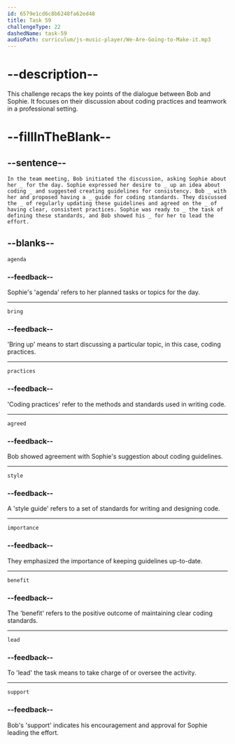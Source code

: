 ```yaml
---
id: 6579e1cd6c8b6248fa62ed48
title: Task 59
challengeType: 22
dashedName: task-59
audioPath: curriculum/js-music-player/We-Are-Going-to-Make-it.mp3
---
```



<!--
AUDIO REFERENCE: 
Entire dialogue between Bob and Sophie.
-->

# --description--

This challenge recaps the key points of the dialogue between Bob and Sophie. It focuses on their discussion about coding practices and teamwork in a professional setting.

# --fillInTheBlank--

## --sentence--

`In the team meeting, Bob initiated the discussion, asking Sophie about her _ for the day. Sophie expressed her desire to _ up an idea about coding _ and suggested creating guidelines for consistency. Bob _ with her and proposed having a _ guide for coding standards. They discussed the _ of regularly updating these guidelines and agreed on the _ of having clear, consistent practices. Sophie was ready to _ the task of defining these standards, and Bob showed his _ for her to lead the effort.`

## --blanks--

`agenda`

### --feedback--

Sophie's 'agenda' refers to her planned tasks or topics for the day.

---

`bring`

### --feedback--

'Bring up' means to start discussing a particular topic, in this case, coding practices.

---

`practices`

### --feedback--

'Coding practices' refer to the methods and standards used in writing code.

---

`agreed`

### --feedback--

Bob showed agreement with Sophie's suggestion about coding guidelines.

---

`style`

### --feedback--

A 'style guide' refers to a set of standards for writing and designing code.

---

`importance`

### --feedback--

They emphasized the importance of keeping guidelines up-to-date.

---

`benefit`

### --feedback--

The 'benefit' refers to the positive outcome of maintaining clear coding standards.

---

`lead`

### --feedback--

To 'lead' the task means to take charge of or oversee the activity.

---

`support`

### --feedback--

Bob's 'support' indicates his encouragement and approval for Sophie leading the effort.


